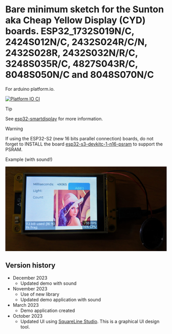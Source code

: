 # Bare minimum sketch for the Sunton aka Cheap Yellow Display (CYD) boards. ESP32_1732S019N/C, 2424S012N/C, 2432S024R/C/N, 2432S028R, 2432S032N/R/C, 3248S035R/C, 4827S043R/C, 8048S050N/C and 8048S070N/C
For arduino platform.io.

[![Platform IO CI](https://github.com/rzeldent/esp32-smartdisplay-demo/actions/workflows/main.yml/badge.svg)](https://github.com/rzeldent/esp32-smartdisplay-demo/actions/workflows/main.yml)

>[!TIP]
>See [esp32-smartdisplay](https://github.com/rzeldent/esp32-smartdisplay/tree/feature/esp32s3) for more information.

>[!WARNING]
>If using the ESP32-S2 (new 16 bits parallel connection) boards, do not forget to INSTALL the board [esp32-s3-devkitc-1-n16-psram](https://github.com/rzeldent/esp32-smartdisplay/blob/feature/esp32s3/assets/boards/esp32-s3-devkitc-1-n16-psram.json) to support the PSRAM.

Example (with sound!)

![Example](assets/PXL_20231130_225143662.jpg)

## Version history
- December 2023
  - Updated demo with sound
- November 2023
  - Use of new library
  - Updated demo application with sound
- March 2023
  - Demo application created
- October 2023
  - Updated UI using [SquareLine Studio](https://squareline.io). This is a graphical UI design tool.
